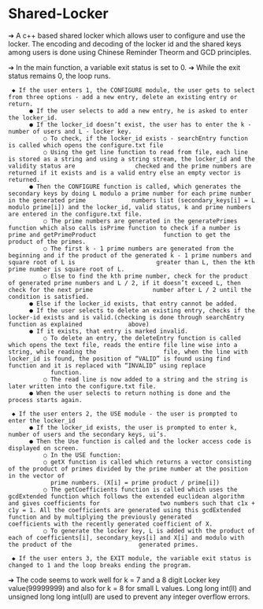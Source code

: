 # Shared-Locker
➔ A c++ based shared locker which allows user to configure and use the locker. The encoding and decoding of the locker id and the shared keys among users is done 
   using Chinese Reminder Theorm and GCD principles.

➔ In the main function, a variable exit status is set to 0.
➔ While the exit status remains 0, the loop runs.

     ◆ If the user enters 1, the CONFIGURE module, the user gets to select from three options - add a new entry, delete an existing entry or return.
          ● If the user selects to add a new entry, he is asked to enter the locker_id.
          ● If the locker_id doesn’t exist, the user has to enter the k - number of users and L - locker key.
              ○ To check, if the locker_id exists - searchEntry function is called which opens the configure.txt file
              ○ Using the get line function to read from file, each line is stored as a string and using a string stream, the locker_id and the validity status are                 checked and the prime numbers are returned if it exists and is a valid entry else an empty vector is returned.
          ● Then the CONFIGURE function is called, which generates the secondary keys by doing L modulo a prime number for each prime number in the generated prime             numbers list (secondary_keys[i] = L modulo prime[i]) and the locker_id, valid status, k and prime numbers are entered in the configure.txt file.
              ○ The prime numbers are generated in the generatePrimes function which also calls isPrime function to check if a number is prime and getPrimeProduct                   function to get the product of the primes.
              ○ The first k - 1 prime numbers are generated from the beginning and if the product of the generated k - 1 prime numbers and square root of L is                       greater than L, then the kth prime number is square root of L.
              ○ Else to find the kth prime number, check for the product of generated prime numbers and L / 2, if it doesn’t exceed L, then check for the next prime                 number after L / 2 until the condition is satisfied.
          ● Else if the locker_id exists, that entry cannot be added.
          ● If the user selects to delete an existing entry, checks if the locker-id exists and is valid.(checking is done through searchEntry function as explained             above)
          ● If it exists, that entry is marked invalid. 
              ○ To delete an entry, the deleteEntry function is called which opens the text file, reads the entire file line wise into a string, while reading the                   file, when the line with locker_id is found, the position of “VALID” is found using find function and it is replaced with “INVALID” using replace
                function.
              ○ The read line is now added to a string and the string is later written into the configure.txt file.
          ● When the user selects to return nothing is done and the process starts again.

     ◆ If the user enters 2, the USE module - the user is prompted to enter the locker_id
          ● If the locker_id exists, the user is prompted to enter k, number of users and the secondary keys, ui’s.
          ● Then the Use function is called and the locker access code is displayed on screen.
              ○ In the USE function:
              ○ getX function is called which returns a vector consisting of the product of primes divided by the prime number at the position in the vector of
                prime numbers. (X[i] = prime product / prime[i])
              ○ The getCoefficients function is called which uses the gcdExtended function which follows the extended euclidean algorithm and gives coefficients for                 two numbers such that c1x + c1y = 1. All the coefficients are generated using this gcdExtended function and by multiplying the previously generated                 coefficients with the recently generated coefficient of X.
              ○ To generate the locker key, L is added with the product of each of coefficients[i], secondary_keys[i] and X[i] and modulo with the product of the                   generated primes.

     ◆ If the user enters 3, the EXIT module, the variable exit status is changed to 1 and the loop breaks ending the program.


➔ The code seems to work well for k = 7 and a 8 digit Locker key value(99999999) and also for k = 8 for small L values. Long long int(ll) and unsigned long long 
   int(ull) are used to prevent any integer overflow errors.
